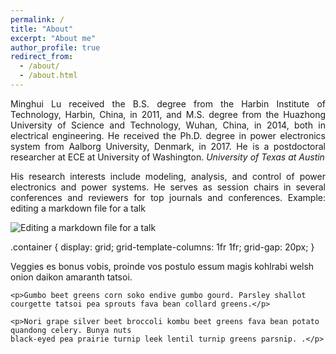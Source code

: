 ```yaml
---
permalink: /
title: "About"
excerpt: "About me"
author_profile: true
redirect_from: 
  - /about/
  - /about.html
---
```


<p align="justify">
Minghui Lu received the B.S. degree from the Harbin Institute of Technology, Harbin, China, in 2011, and M.S. degree from the Huazhong University of Science and Technology, Wuhan, China, in 2014, both in electrical engineering. He received the Ph.D. degree in power electronics system from Aalborg University, Denmark, in 2017. He is a postdoctoral researcher at ECE at University of Washington.
<i>University of Texas at Austin</i>
</p>

<p align="justify">
His research interests include modeling, analysis, and control of power electronics and power systems. He serves as session chairs in several conferences and reviewers for top journals and conferences.
Example: editing a markdown file for a talk
</p>


![Editing a markdown file for a talk](/images/site-logo.png)


.container {
    display: grid;
    grid-template-columns: 1fr 1fr;
    grid-gap: 20px;
}

<div class="container">
    <p>Veggies es bonus vobis, proinde vos postulo essum magis kohlrabi welsh onion daikon amaranth tatsoi.</p>

    <p>Gumbo beet greens corn soko endive gumbo gourd. Parsley shallot courgette tatsoi pea sprouts fava bean collard greens.</p>

    <p>Nori grape silver beet broccoli kombu beet greens fava bean potato quandong celery. Bunya nuts
    black-eyed pea prairie turnip leek lentil turnip greens parsnip. .</p>
</div>

